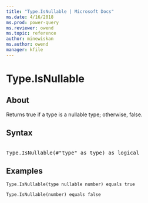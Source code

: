 ```yaml
---
title: "Type.IsNullable | Microsoft Docs"
ms.date: 4/16/2018
ms.prod: power-query
ms.reviewer: owend
ms.topic: reference
author: minewiskan
ms.author: owend
manager: kfile
---
```

# Type.IsNullable

  
## About  
Returns true if a type is a nullable type; otherwise, false.  
  
## Syntax

<pre>  
Type.IsNullable(#"type" as type) as logical  
</pre>
  
## Examples  
  
```powerquery-m
Type.IsNullable(type nullable number) equals true  
```  
  
```powerquery-m 
Type.IsNullable(number) equals false  
```  
